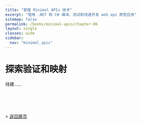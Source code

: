 ```yaml
---
title: "掌握 Minimal APIs 技术"
excerpt: "使用 .NET 和 C# 编译、测试和快速开发 web api 原型应用"
sitemap: false
permalink: /books/minimal-apis/chapter-06
layout: single
classes: wide
sidebar:
  nav: "minimal_apis"
---
```



# 探索验证和映射

待建……

<br/><br/><br/><br/>
&gt;  [返回扉页](/books/minimal-apis)
